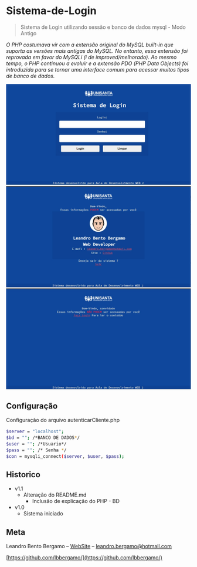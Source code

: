 # Sistema-de-Login
 > Sistema de Login utilizando sessão e banco de dados mysql - Modo Antigo


_O PHP costumava vir com a extensão original do MySQL built-in que suporta as versões mais antigas do MySQL. No entanto, essa extensão foi reprovada em favor do MySQLi (i de improved/melhorado). Ao mesmo tempo, o PHP continuou a evoluir e a extensão PDO (PHP Data Objects) foi introduzida para se tornar uma interface comum para acessar muitos tipos de banco de dados._

![](img/tela-de-login.jpg)
![](img/login.jpg)
![](img/validacao.jpg)


## Configuração
Configuração do arquivo autenticarCliente.php
```sh
$server = "localhost";
$bd = ""; /*BANCO DE DADOS*/
$user = ""; /*Usuario*/
$pass = ""; /* Senha */
$con = mysqli_connect($server, $user, $pass);
```


## Historico
* v1.1 
    * Alteração do README.md
        * Inclusão de explicação do PHP - BD
* v1.0
    * Sistema iniciado

## Meta

Leandro Bento Bergamo  – [WebSite](www.leandrobergamo.dev) – leandro.bergamo@hotmail.com


[https://github.com/lbbergamo/](https://github.com/lbbergamo/)